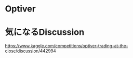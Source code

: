 # Optiver

# 気になるDiscussion
<https://www.kaggle.com/competitions/optiver-trading-at-the-close/discussion/442994>
